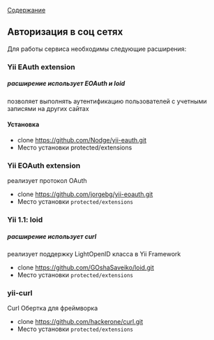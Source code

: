 [Содержание](../../readme.md)

## Авторизация в соц сетях

Для работы сервиса необходимы следующие расширения:

### Yii EAuth extension
>
##### расширение использует EOAuth и loid
позволяет выполнять аутентификацию пользователей с учетными записями на других сайтах
#### Установка
- clone https://github.com/Nodge/yii-eauth.git
- Место установки protected/extensions

### Yii EOAuth extension
>
реализует протокол OAuth
- clone https://github.com/jorgebg/yii-eoauth.git
- Место установки `protected/extensions`

### Yii 1.1: loid
>
##### расширение использует curl
реализует поддержку LightOpenID класса в Yii Framework
- clone https://github.com/GOshaSaveiko/loid.git
- Место установки `protected/extensions`

### yii-curl
>
Curl Обертка для фреймворка
- clone https://github.com/hackerone/curl.git
- Место установки `protected/extensions`

